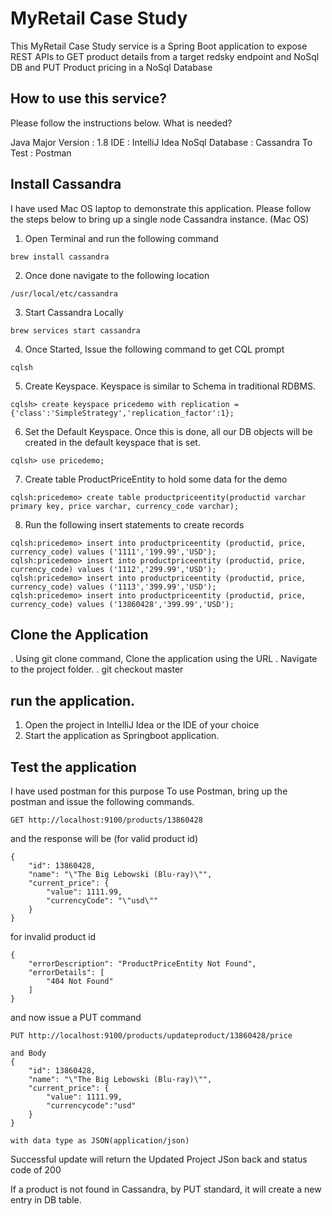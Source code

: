 # MyRetail Case Study

This MyRetail Case Study service is a Spring Boot application to expose REST APIs to GET product details from a target redsky endpoint and NoSql DB and PUT Product pricing in a NoSql Database

## How to use this service?

Please follow the instructions below.
What is needed?

Java Major Version : 1.8
IDE : IntelliJ Idea
NoSql Database : Cassandra
To Test : Postman

## Install Cassandra 

I have used Mac OS laptop to demonstrate this application.
Please follow the steps below to bring up a single node Cassandra instance. (Mac OS)

1. Open Terminal and run the following command
```command
brew install cassandra
```

2. Once done navigate to the following location
```command
/usr/local/etc/cassandra
```

3. Start Cassandra Locally
```command
brew services start cassandra
```

4. Once Started, Issue the following command to get CQL prompt
```command
cqlsh
```

5. Create Keyspace. Keyspace is similar to Schema in traditional RDBMS.
```command
cqlsh> create keyspace pricedemo with replication = {'class':'SimpleStrategy','replication_factor':1};
```

6. Set the Default Keyspace. Once this is done, all our DB objects will be created in the default keyspace that is set.
```command
cqlsh> use pricedemo;
```

7. Create table ProductPriceEntity to hold some data for the demo
```command
cqlsh:pricedemo> create table productpriceentity(productid varchar primary key, price varchar, currency_code varchar);
```

8. Run the following insert statements to create records
```command
cqlsh:pricedemo> insert into productpriceentity (productid, price, currency_code) values ('1111','199.99','USD');
cqlsh:pricedemo> insert into productpriceentity (productid, price, currency_code) values ('1112','299.99','USD');
cqlsh:pricedemo> insert into productpriceentity (productid, price, currency_code) values ('1113','399.99','USD');
cqlsh:pricedemo> insert into productpriceentity (productid, price, currency_code) values ('13860428','399.99','USD');
```


## Clone the Application

. Using git clone command, Clone the application using the URL
. Navigate to the project folder.
. git checkout master

## run the application.

1. Open the project in IntelliJ Idea or the IDE of your choice
2. Start the application as Springboot application.

## Test the application

I have used postman for this purpose
To use Postman, bring up the postman and issue the following commands.

```GET
GET http://localhost:9100/products/13860428
```

and the response will be (for valid product id)
```
{
    "id": 13860428,
    "name": "\"The Big Lebowski (Blu-ray)\"",
    "current_price": {
        "value": 1111.99,
        "currencyCode": "\"usd\""
    }
}
```

for invalid product id
```
{
    "errorDescription": "ProductPriceEntity Not Found",
    "errorDetails": [
        "404 Not Found"
    ]
}
```

and now issue a PUT command
```PUT
PUT http://localhost:9100/products/updateproduct/13860428/price

and Body 
{
    "id": 13860428,
    "name": "\"The Big Lebowski (Blu-ray)\"",
    "current_price": {
        "value": 1111.99,
        "currencycode":"usd"
    }
}

with data type as JSON(application/json)
```
Successful update will return the Updated Project JSon back and status code of 200

If a product is not found in Cassandra, by PUT standard, it will create a new entry in DB table.






 
